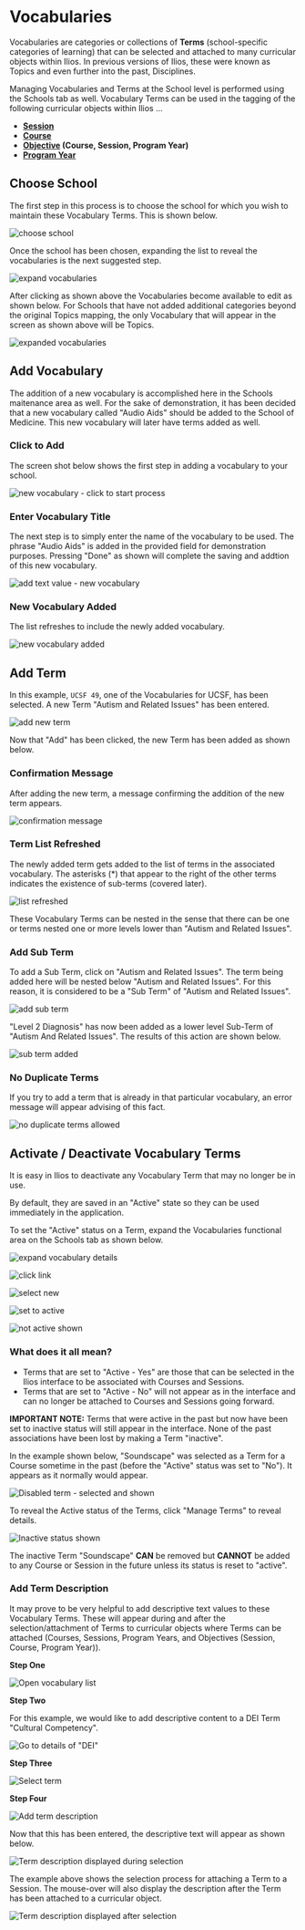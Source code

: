 # Vocabularies

Vocabularies are categories or collections of **Terms** (school-specific categories of learning) that can be selected and attached to many curricular objects within Ilios. In previous versions of Ilios, these were known as Topics and even further into the past, Disciplines.

Managing Vocabularies and Terms at the School level is performed using the Schools tab as well. Vocabulary Terms can be used in the tagging of the following curricular objects within Ilios ...

* **[**Session**](https://iliosproject.gitbook.io/ilios-user-guide/courses-and-sessions/sessions)**
* **[**Course**](https://iliosproject.gitbook.io/ilios-user-guide/courses-and-sessions/courses)**
* **[**Objective**](https://iliosproject.gitbook.io/ilios-user-guide/glossary#objective) (Course, Session, Program Year)**
* **[**Program Year**](https://iliosproject.gitbook.io/ilios-user-guide/programs/add-program-year)**

## Choose School

The first step in this process is to choose the school for which you wish to maintain these Vocabulary Terms. This is shown below.

![choose school](../images/schools/vocabularies/choose_school.png)

Once the school has been chosen, expanding the list to reveal the vocabularies is the next suggested step.

![expand vocabularies](../images/schools/vocabularies/expand_vocabularies.png)

After clicking as shown above the Vocabularies become available to edit as shown below. For Schools that have not added additional categories beyond the original Topics mapping, the only Vocabulary that will appear in the screen as shown above will be Topics. 

![expanded vocabularies](../images/schools/vocabularies/expanded_vocabularies.png)

## Add Vocabulary

The addition of a new vocabulary is accomplished here in the Schools maitenance area as well. For the sake of demonstration, it has been decided that a new vocabulary called "Audio Aids" should be added to the School of Medicine. This new vocabulary will later have terms added as well. 

### Click to Add

The screen shot below shows the first step in adding a vocabulary to your school.

![new vocabulary - click to start process](../images/schools/vocabularies/new_vocabulary_start.png)

### Enter Vocabulary Title

The next step is to simply enter the name of the vocabulary to be used. The phrase "Audio Aids" is added in the provided field for demonstration purposes. Pressing "Done" as shown will complete the saving and addtion of this new vocabulary.

![add text value - new vocabulary](../images/schools/vocabularies/enter_new_vocab_value.png)

### New Vocabulary Added 

The list refreshes to include the newly added vocabulary.

![new vocabulary added](../images/schools/vocabularies/new_vocabulary_added.png)

## Add Term

In this example, `UCSF 49`, one of the Vocabularies for UCSF, has been selected. A new Term "Autism and Related Issues" has been entered.

![add new term](../images/schools/vocabularies/add_new_term.png)

Now that "Add" has been clicked, the new Term has been added as shown below.

### Confirmation Message

After adding the new term, a message confirming the addition of the new term appears.

![confirmation message](../images/schools/vocabularies/confirmation_message.png)

### Term List Refreshed

The newly added term gets added to the list of terms in the associated vocabulary. The asterisks (*) that appear to the right of the other terms indicates the existence of sub-terms (covered later).

![list refreshed](../images/schools/vocabularies/list_refreshed.png)

These Vocabulary Terms can be nested in the sense that there can be one or terms nested one or more levels lower than "Autism and Related Issues".

### Add Sub Term

To add a Sub Term, click on "Autism and Related Issues". The term being added here will be nested below "Autism and Related Issues". For this reason, it is considered to be a "Sub Term" of "Autism and Related Issues".

![add sub term](../images/schools/vocabularies/add_sub_term.png)

"Level 2 Diagnosis" has now been added as a lower level Sub-Term of "Autism And Related Issues". The results of this action are shown below.

![sub term added](../images/schools/vocabularies/sub_term_added.png)

### No Duplicate Terms

If you try to add a term that is already in that particular vocabulary, an error message will appear advising of this fact. 

![no duplicate terms allowed](../images/schools/vocabularies/no_duplicate_terms.png)

## Activate / Deactivate Vocabulary Terms

It is easy in Ilios to deactivate any Vocabulary Term that may no longer be in use.

By default, they are saved in an "Active" state so they can be used immediately in the application.

To set the "Active" status on a Term, expand the Vocabularies functional area on the Schools tab as shown below.

![expand vocabulary details](../images/schools/vocabularies/expand_vocabulary_details.png)

![click link](../images/schools/vocabularies/click_link.png)

![select new](../images/schools/vocabularies/select_new.png)

![set to active](../images/schools/vocabularies/set_to_active.png)

![not active shown](../images/schools/vocabularies/not_active_shown.png)

### What does it all mean?

* Terms that are set to "Active - Yes" are those that can be selected in the Ilios interface to be associated with Courses and Sessions.
* Terms that are set to "Active - No" will not appear as in the interface and can no longer be attached to Courses and Sessions going forward.

**IMPORTANT NOTE:** Terms that were active in the past but now have been set to inactive status will still appear in the interface. None of the past associations have been lost by making a Term "inactive".

In the example shown below, "Soundscape" was selected as a Term for a Course sometime in the past (before the "Active" status was set to "No"). It appears as it normally would appear.

![Disabled term - selected and shown](../images/schools/vocabularies/disabled_term.png)

To reveal the Active status of the Terms, click "Manage Terms" to reveal details.

![Inactive status shown](../images/schools/vocabularies/inactive_status_shown.png)

The inactive Term "Soundscape" **CAN** be removed but **CANNOT** be added to any Course or Session in the future unless its status is reset to "active".

### Add Term Description

It may prove to be very helpful to add descriptive text values to these Vocabulary Terms. These will appear during and after the selection/attachment of Terms to curricular objects where Terms can be attached (Courses, Sessions, Program Years, and Objectives (Session, Course, Program Year)).

**Step One**

![Open vocabulary list](../images/schools/vocabularies/open_vocab_list.png)

**Step Two**

For this example, we would like to add descriptive content to a DEI Term "Cultural Competency".

![Go to details of "DEI"](../images/schools/vocabularies/go_to_details.png)

**Step Three**

![Select term](../images/schools/vocabularies/select_term.png)

**Step Four**

![Add term description](../images/schools/vocabularies/add_term_description.png)

Now that this has been entered, the descriptive text will appear as shown below.

![Term description displayed during selection](../images/schools/vocabularies/description_during.png)

The example above shows the selection process for attaching a Term to a Session. The mouse-over will also display the description after the Term has been attached to a curricular object.

![Term description displayed after selection](../images/schools/vocabularies/description_after.png)